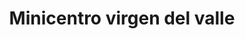 ---
title: "Minicentro virgen del valle"
url: /lecheria/minicentro-virgen-del-valle/
shop: Einkaufszentrum
---